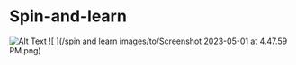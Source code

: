 # Spin-and-learn
![Alt Text](/path/to/image.png)
![ ](/spin and learn images/to/Screenshot 2023-05-01 at 4.47.59 PM.png)
